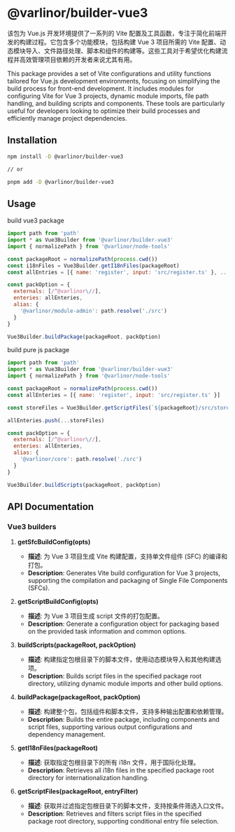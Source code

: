 # @varlinor/builder-vue3

该包为 Vue.js 开发环境提供了一系列的 Vite 配置及工具函数，专注于简化前端开发的构建过程。它包含多个功能模块，包括构建 Vue 3 项目所需的 Vite 配置、动态模块导入、文件路径处理、脚本和组件的构建等。这些工具对于希望优化构建流程并高效管理项目依赖的开发者来说尤其有用。

This package provides a set of Vite configurations and utility functions tailored for Vue.js development environments, focusing on simplifying the build process for front-end development. It includes modules for configuring Vite for Vue 3 projects, dynamic module imports, file path handling, and building scripts and components. These tools are particularly useful for developers looking to optimize their build processes and efficiently manage project dependencies.

## Installation

```bash
npm install -D @varlinor/builder-vue3

// or

pnpm add -D @varlinor/builder-vue3
```

## Usage

build vue3 package

```javascript
import path from 'path'
import * as Vue3Builder from '@varlinor/builder-vue3'
import { normalizePath } from '@varlinor/node-tools'

const packageRoot = normalizePath(process.cwd())
const i18nFiles = Vue3Builder.getI18nFiles(packageRoot)
const allEntries = [{ name: 'register', input: 'src/register.ts' }, ...i18nFiles]

const packOption = {
  externals: [/^@varlinor\//],
  enteries: allEnteries,
  alias: {
    '@varlinor/module-admin': path.resolve('./src')
  }
}

Vue3Builder.buildPackage(packageRoot, packOption)
```

build pure js package

```javascript
import path from 'path'
import * as Vue3Builder from '@varlinor/builder-vue3'
import { normalizePath } from '@varlinor/node-tools'

const packageRoot = normalizePath(process.cwd())
const allEnteries = [{ name: 'register', input: 'src/register.ts' }]

const storeFiles = Vue3Builder.getScriptFiles(`${packageRoot}/src/stores`)

allEnteries.push(...storeFiles)

const packOption = {
  externals: [/^@varlinor\//],
  enteries: allEnteries,
  alias: {
    '@varlinor/core': path.resolve('./src')
  }
}

Vue3Builder.buildScripts(packageRoot, packOption)
```

## API Documentation

### Vue3 builders

1. **getSfcBuildConfig(opts)**

   - **描述**: 为 Vue 3 项目生成 Vite 构建配置，支持单文件组件 (SFC) 的编译和打包。
   - **Description**: Generates Vite build configuration for Vue 3 projects, supporting the compilation and packaging of Single File Components (SFCs).

2. **getScriptBuildConfig(opts)**

   - **描述**: 为 Vue 3 项目生成 script 文件的打包配置。
   - **Description**: Generate a configuration object for packaging based on the provided task information and common options.

3. **buildScripts(packageRoot, packOption)**

   - **描述**: 构建指定包根目录下的脚本文件，使用动态模块导入和其他构建选项。
   - **Description**: Builds script files in the specified package root directory, utilizing dynamic module imports and other build options.

4. **buildPackage(packageRoot, packOption)**

   - **描述**: 构建整个包，包括组件和脚本文件，支持多种输出配置和依赖管理。
   - **Description**: Builds the entire package, including components and script files, supporting various output configurations and dependency management.

5. **getI18nFiles(packageRoot)**

   - **描述**: 获取指定包根目录下的所有 i18n 文件，用于国际化处理。
   - **Description**: Retrieves all i18n files in the specified package root directory for internationalization handling.

6. **getScriptFiles(packageRoot, entryFilter)**

   - **描述**: 获取并过滤指定包根目录下的脚本文件，支持按条件筛选入口文件。
   - **Description**: Retrieves and filters script files in the specified package root directory, supporting conditional entry file selection.
